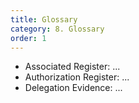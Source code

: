 ```yaml
---
title: Glossary
category: 8. Glossary
order: 1
---
```


- Associated Register: ...
- Authorization Register: ...
- Delegation Evidence: ...

